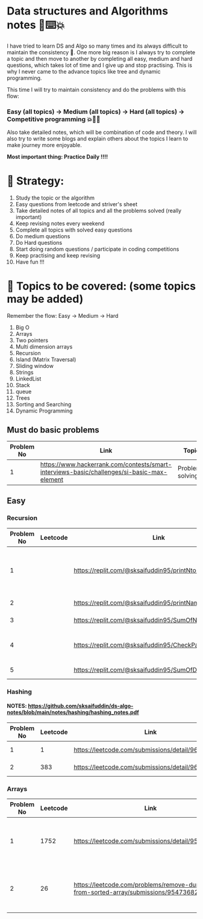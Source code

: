 # Data structures and Algorithms notes 📓⌨️💥
I have tried to learn DS and Algo so many times and its always difficult to maintain the consistency 🥲. One more big reason is I always try to complete a topic and then move to another by completing all easy, medium and hard questions, which takes lot of time and I give up and stop practising. This is why I never came to the advance topics like tree and dynamic programming.

This time I will try to maintain consistency and do the problems with this flow:
### Easy (all topics) -> Medium (all topics) -> Hard (all topics) -> Competitive programming 💥🧑‍💻

Also take detailed notes, which will be combination of code and theory. I will also try to write some blogs and explain others about the topics I learn to make journey more enjoyable.

**Most important thing: Practice Daily !!!!**

# 💪 Strategy: 
1. Study the topic or the algorithm
2. Easy questions from leetcode and striver's sheet
3. Take detailed notes of all topics and all the problems solved (really important)
4. Keep revising notes every weekend
5. Complete all topics with solved easy questions
6. Do medium questions
7. Do Hard questions
8. Start doing random questions / participate in coding competitions
9. Keep practising and keep revising
10. Have fun !!!

# 📔 Topics to be covered: (some topics may be added)
Remember the flow: Easy -> Medium -> Hard
1. Big O
2. Arrays
3. Two pointers
4. Multi dimension arrays
5. Recursion
6. Island (Matrix Traversal)
7. Sliding window
8. Strings
9. LinkedList
10. Stack
11. queue
12. Trees
13. Sorting and Searching
14. Dynamic Programming

## Must do basic problems
| Problem No | Link | Topic
|---|---|---|
| 1 | https://www.hackerrank.com/contests/smart-interviews-basic/challenges/si-basic-max-element | Problem-solving

## Easy

### Recursion
| Problem No  | Leetcode  | Link  | Learnings
|---|---|---|---|
| 1  |   | https://replit.com/@sksaifuddin95/printNto1  | Print numbers from n to 1, recursion basics  |
| 2  |   | https://replit.com/@sksaifuddin95/printName | recursion basics |
| 3  |   | https://replit.com/@sksaifuddin95/SumOfNNaturalNumbers | recursion basics |
| 4  |   | https://replit.com/@sksaifuddin95/CheckPalindrome | checking palindrom using recurstion |
| 5  |   | https://replit.com/@sksaifuddin95/SumOfDigits | sum of digits |

### Hashing
#### NOTES: https://github.com/sksaifuddin/ds-algo-notes/blob/main/notes/hashing/hashing_notes.pdf
| Problem No  | Leetcode  | Link  | Learnings
|---|---|---|---|
| 1  | 1  | https://leetcode.com/submissions/detail/963893937/  | using hashtables  |
| 2  | 383    | https://leetcode.com/submissions/detail/963917294/ | using hashtables |

### Arrays
| Problem No  | Leetcode  | Link  | Learnings
|---|---|---|---|
| 1  | 1752  | https://leetcode.com/submissions/detail/954163484/  | 1. how to check if array is sorted, 2. Using modulo  |
| 2  | 26    | https://leetcode.com/problems/remove-duplicates-from-sorted-array/submissions/954736827/ |  how to remove duplicates from sorted array |

